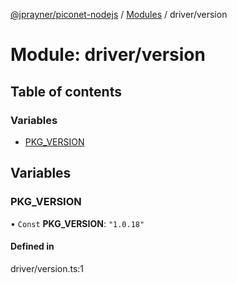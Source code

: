 [@jprayner/piconet-nodejs](../README.md) / [Modules](../modules.md) / driver/version

# Module: driver/version

## Table of contents

### Variables

- [PKG\_VERSION](driver_version.md#pkg_version)

## Variables

### PKG\_VERSION

• `Const` **PKG\_VERSION**: ``"1.0.18"``

#### Defined in

driver/version.ts:1
